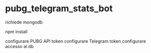 # pubg_telegram_stats_bot

richiede mongodb

npm install

configurare PUBG API token
configurare Telegram token
configurare accesso al db
